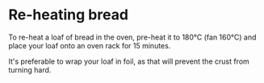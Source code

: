 # Re-heating bread

To re-heat a loaf of bread in the oven, pre-heat it to 180°C (fan 160°C) and place your loaf onto an oven rack for 15 minutes.

It's preferable to wrap your loaf in foil, as that will prevent the crust from turning hard.
